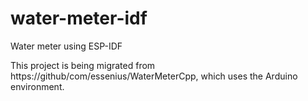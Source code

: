 # water-meter-idf
Water meter using ESP-IDF

This project is being migrated from https://github/com/essenius/WaterMeterCpp, which uses the Arduino environment.
